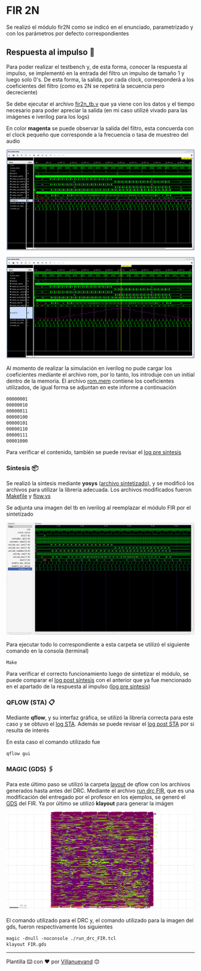 # FIR 2N

Se realizó el módulo fir2N como se indicó en el enunciado, parametrizado y con los parámetros por defecto correspondientes

## Respuesta al impulso 🚀

Para poder realizar el testbench y, de esta forma, conocer la respuesta al impulso, se implementó en la entrada del filtro un impulso de tamaño 1 y luego solo 0's. De esta forma, la salida, por cada clock, corresponderá a los coeficientes del filtro (como es 2N se repetirá la secuencia pero decreciente)

Se debe ejecutar el archivo [fir2n_tb.v](https://github.com/eaanais/IEE2753-2019-eaanais/blob/master/proyecto/testbench/fir2n_tb.v) que ya viene con los datos y el tiempo necesario para poder apreciar la salida (en mi caso utilizé vivado para las imágenes e iverilog para los logs)

En color **magenta** se puede observar la salida del filtro, esta concuerda con el clock pequeño que corresponde a la frecuencia o tasa de muestreo del audio

![testbenc_registro](/proyecto/testbench/respuesta_al_impulso.png)

![testbench_grafico](/proyecto/testbench/respuesta_al_impulso_grafico.png)

Al momento de realizar la simulación en iverilog no pude cargar los coeficientes mediante el archivo rom, por lo tanto, los introduje con un initial dentro de la memoria. El archivo [rom.mem](https://github.com/eaanais/IEE2753-2019-eaanais/blob/master/proyecto/rtl/rom.mem) contiene los coeficientes utilizados, de igual forma se adjuntan en este informe a continuación

```
00000001
00000010
00000011
00000100
00000101
00000110
00000111
00001000
```

Para verificar el contenido, también se puede revisar el [log pre sintesis](https://github.com/eaanais/IEE2753-2019-eaanais/blob/master/proyecto/testbench/fir2n_tb.v)

### Síntesis 📦

Se realizó la síntesis mediante **yosys** ([archivo sintetizado](https://github.com/eaanais/IEE2753-2019-eaanais/blob/master/proyecto/yosys/synth.v)), y se modificó los archivos para utilizar la librería adecuada. Los archivos modificados fueron [Makefile](https://github.com/eaanais/IEE2753-2019-eaanais/blob/master/proyecto/yosys/Makefile) y [flow.ys](https://github.com/eaanais/IEE2753-2019-eaanais/blob/master/proyecto/yosys/flow.ys)

Se adjunta una imagen del tb en iverilog al reemplazar el módulo FIR por el sintetizado

![testbenc_post](/proyecto/iverilog_sintetizado/respuesta_al_impulso_post_sintesis.png)

Para ejecutar todo lo correspondiente a esta carpeta se utilizó el siguiente comando en la consola (terminal)

```
Make
```

Para verificar el correcto funcionamiento luego de sintetizar el módulo, se puede comparar el [log post síntesis](https://github.com/eaanais/IEE2753-2019-eaanais/blob/master/proyecto/iverilog_sintetizado/log_fir_sintetizado.log) con el anterior que ya fue mencionado en el apartado de la respuesta al impulso ([log pre sintesis](https://github.com/eaanais/IEE2753-2019-eaanais/blob/master/proyecto/testbench/fir2n_tb.v))

### QFLOW (STA) 📋
Mediante **qflow**, y su interfaz gráfica, se utilizó la librería correcta para este caso y se obtuvo el [log STA](https://github.com/eaanais/IEE2753-2019-eaanais/blob/master/proyecto/qflow/log/sta.log). Además se puede revisar el [log post STA](https://github.com/eaanais/IEE2753-2019-eaanais/blob/master/proyecto/qflow/log/post_sta.log) por si resulta de interés

En esta caso el comando utilizado fue

```
qflow gui
```

### MAGIC (GDS) 🖇️

Para este último paso se utilizó la carpeta [layout](https://github.com/eaanais/IEE2753-2019-eaanais/tree/master/proyecto/qflow/layout) de qflow con los archivos generados hasta antes del DRC. Mediante el archivo [run drc FIR](https://github.com/eaanais/IEE2753-2019-eaanais/blob/master/proyecto/qflow/layout/run_drc_FIR.tcl), que es una modificación del entregado por el profesor en los ejemplos, se generó el [GDS](https://github.com/eaanais/IEE2753-2019-eaanais/blob/master/proyecto/qflow/layout/FIR.gds) del FIR. Ya por último se utilizó **klayout** para generar la imágen

![gds_png](/proyecto/qflow/layout/imagen_final.png)

El comando utilizado para el DRC y, el comando utilizado para la imagen del gds, fueron respectivamente los siguientes

```
magic -dnull -noconsole ./run_drc_FIR.tcl 
klayout FIR.gds
```

---
Plantilla ⌨️ con ❤️ por [Villanuevand](https://github.com/Villanuevand) 😊
